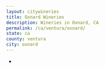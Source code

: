 ```yaml
---
layout: citywineries
title: Oxnard Wineries
description: Wineries in Oxnard, CA
permalink: /ca/ventura/oxnard/
state: ca
county: ventura
city: oxnard
---
```

-
